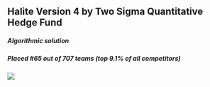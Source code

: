 ## Halite Version 4 by Two Sigma Quantitative Hedge Fund 
##### Algorithmic solution
##### Placed #65 out of 707 teams (top 9.1% of all competitors)

![](https://img.techpowerup.org/200717/NTgwN2Q4ZDM1YTJh.jpg)
